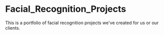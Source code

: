 # Facial_Recognition_Projects
This is a portfolio of facial recognition projects we've created for us or our clients.
